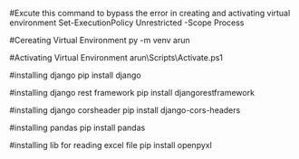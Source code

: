 #Excute this command to bypass the error in creating and activating virtual environment
Set-ExecutionPolicy Unrestricted -Scope Process


#Cereating Virtual Environment
py -m venv arun

#Activating Virtual Environment
arun\Scripts\Activate.ps1

#installing django
pip install django

#installing django rest framework
pip install djangorestframework

#installing django corsheader
pip install django-cors-headers

#installing pandas
pip install pandas

#installing lib for reading excel file
pip install openpyxl